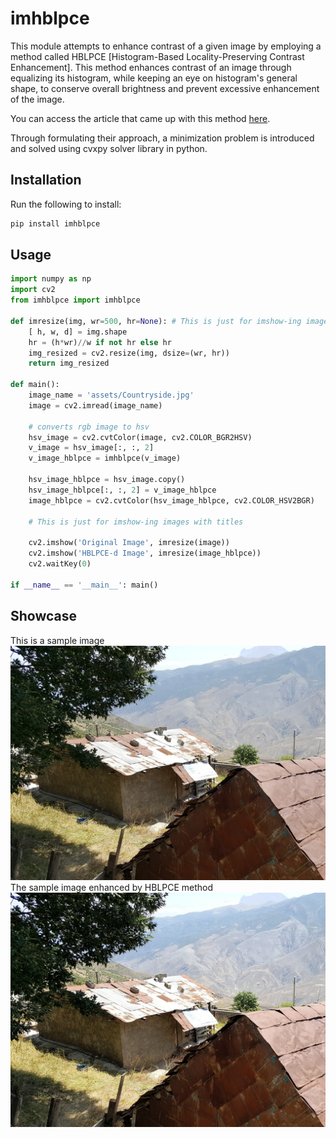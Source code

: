 # imhblpce
This module attempts to enhance contrast of a given image by employing a method called HBLPCE [Histogram-Based Locality-Preserving Contrast Enhancement]. This method enhances contrast of an image through equalizing its histogram, while keeping an eye on histogram's general shape, to conserve overall brightness and prevent excessive enhancement of the image.  

You can access the article that came up with this method [here](https://www.researchgate.net/publication/272424815_Histogram-Based_Locality-Preserving_Contrast_Enhancement).  

Through formulating their approach, a minimization problem is introduced and solved using cvxpy solver library in python.

## Installation

Run the following to install:

```python
pip install imhblpce
```

## Usage

```python
import numpy as np
import cv2
from imhblpce import imhblpce

def imresize(img, wr=500, hr=None): # This is just for imshow-ing images with titles
    [ h, w, d] = img.shape
    hr = (h*wr)//w if not hr else hr
    img_resized = cv2.resize(img, dsize=(wr, hr))
    return img_resized

def main():
    image_name = 'assets/Countryside.jpg'
    image = cv2.imread(image_name)

    # converts rgb image to hsv
    hsv_image = cv2.cvtColor(image, cv2.COLOR_BGR2HSV)
    v_image = hsv_image[:, :, 2]
    v_image_hblpce = imhblpce(v_image)
    
    hsv_image_hblpce = hsv_image.copy()
    hsv_image_hblpce[:, :, 2] = v_image_hblpce
    image_hblpce = cv2.cvtColor(hsv_image_hblpce, cv2.COLOR_HSV2BGR)

    # This is just for imshow-ing images with titles

    cv2.imshow('Original Image', imresize(image))
    cv2.imshow('HBLPCE-d Image', imresize(image_hblpce))
    cv2.waitKey(0)
    
if __name__ == '__main__': main()
```

## Showcase
This is a sample image
![Countryside.jpg Image](https://raw.githubusercontent.com/Mamdasn/imhblpce/main/assets/Countryside.jpg "Countryside.jpg Image")
The sample image enhanced by HBLPCE method
![Countryside-imhblpce.jpg Image](https://raw.githubusercontent.com/Mamdasn/imhblpce/main/assets/Countryside-imhblpce.jpg "Countryside-imhblpce.jpg")
